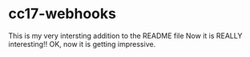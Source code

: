 # cc17-webhooks
This is my very intersting addition to the README file
Now it is REALLY interesting!!
OK, now it is getting impressive.
